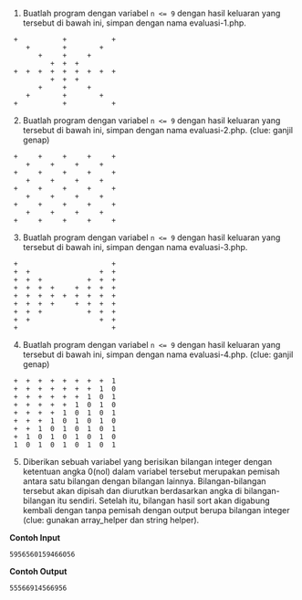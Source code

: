 1. Buatlah program dengan variabel `n <= 9` dengan hasil keluaran yang tersebut di bawah ini, simpan dengan nama evaluasi-1.php.
```
 +           +           +
    +        +        +   
       +     +     +      
          +  +  +         
 +  +  +  +  +  +  +  +  +
          +  +  +         
       +     +     +      
    +        +        +   
 +           +           +
```

2. Buatlah program dengan variabel `n <= 9` dengan hasil keluaran yang tersebut di bawah ini, simpan dengan nama evaluasi-2.php. (clue: ganjil genap)
```
 +     +     +     +     +
    +     +     +     +   
 +     +     +     +     +
    +     +     +     +   
 +     +     +     +     +
    +     +     +     +   
 +     +     +     +     +
    +     +     +     +   
 +     +     +     +     +
```


3. Buatlah program dengan variabel `n <= 9` dengan hasil keluaran yang tersebut di bawah ini, simpan dengan nama evaluasi-3.php.
```
 +                       +
 +  +                 +  +
 +  +  +           +  +  +
 +  +  +  +     +  +  +  +
 +  +  +  +  +  +  +  +  +
 +  +  +  +     +  +  +  +
 +  +  +           +  +  +
 +  +                 +  +
 +                       +
```

4. Buatlah program dengan variabel `n <= 9` dengan hasil keluaran yang tersebut di bawah ini, simpan dengan nama evaluasi-4.php. (clue: ganjil genap)
```
 +  +  +  +  +  +  +  +  1
 +  +  +  +  +  +  +  1  0
 +  +  +  +  +  +  1  0  1
 +  +  +  +  +  1  0  1  0
 +  +  +  +  1  0  1  0  1
 +  +  +  1  0  1  0  1  0
 +  +  1  0  1  0  1  0  1
 +  1  0  1  0  1  0  1  0
 1  0  1  0  1  0  1  0  1
```

5. Diberikan sebuah variabel yang berisikan bilangan integer dengan
ketentuan angka 0(nol) dalam variabel tersebut merupakan pemisah
antara satu bilangan dengan bilangan lainnya. Bilangan-bilangan tersebut
akan dipisah dan diurutkan berdasarkan angka di bilangan-bilangan itu
sendiri. Setelah itu, bilangan hasil sort akan digabung kembali dengan
tanpa pemisah dengan output berupa bilangan integer (clue: gunakan array_helper dan string helper).

**Contoh Input**
```
5956560159466056
```
**Contoh Output**
```
55566914566956
```
